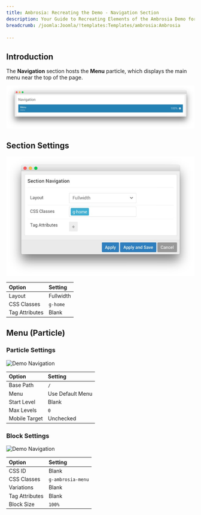 ```yaml
---
title: Ambrosia: Recreating the Demo - Navigation Section
description: Your Guide to Recreating Elements of the Ambrosia Demo for Joomla
breadcrumb: /joomla:Joomla/!templates:Templates/ambrosia:Ambrosia

---
```


## Introduction

The **Navigation** section hosts the **Menu** particle, which displays the main menu near the top of the page.

![](assets/home_navigation.jpeg)

## Section Settings

![](assets/demo_navigation_settings.jpeg)

| Option          | Setting   |
| :-----         | :-----    |
| Layout         | Fullwidth |
| CSS Classes    | `g-home`  |
| Tag Attributes | Blank     |

## Menu (Particle)

### Particle Settings

![Demo Navigation](demo_navigation_1.jpeg)

| Option        | Setting          |
| :-----        | :-----           |
| Base Path     | `/`              |
| Menu          | Use Default Menu |
| Start Level   | Blank            |
| Max Levels    | `0`              |
| Mobile Target | Unchecked        |

### Block Settings

![Demo Navigation](demo_navigation_2.jpeg)

| Option          | Setting           |
| :-----         | :-----            |
| CSS ID         | Blank             |
| CSS Classes    | `g-ambrosia-menu` |
| Variations     | Blank             |
| Tag Attributes | Blank             |
| Block Size     | `100%`            |
